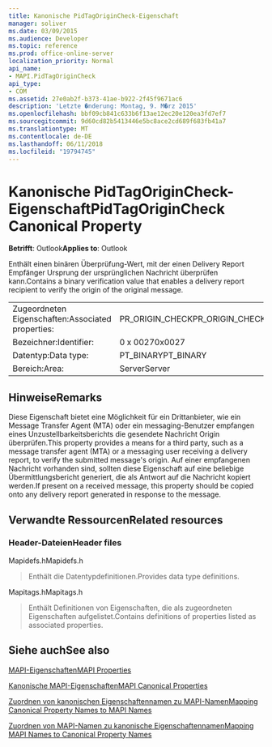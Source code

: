 ```yaml
---
title: Kanonische PidTagOriginCheck-Eigenschaft
manager: soliver
ms.date: 03/09/2015
ms.audience: Developer
ms.topic: reference
ms.prod: office-online-server
localization_priority: Normal
api_name:
- MAPI.PidTagOriginCheck
api_type:
- COM
ms.assetid: 27e0ab2f-b373-41ae-b922-2f45f9671ac6
description: 'Letzte �nderung: Montag, 9. M�rz 2015'
ms.openlocfilehash: bbf09cb841c633b6f13ae12ec20e120ea3fd7ef7
ms.sourcegitcommit: 9d60cd82b5413446e5bc8ace2cd689f683fb41a7
ms.translationtype: MT
ms.contentlocale: de-DE
ms.lasthandoff: 06/11/2018
ms.locfileid: "19794745"
---
```

# <a name="pidtagorigincheck-canonical-property"></a><span data-ttu-id="6e1d5-103">Kanonische PidTagOriginCheck-Eigenschaft</span><span class="sxs-lookup"><span data-stu-id="6e1d5-103">PidTagOriginCheck Canonical Property</span></span>

  
  
<span data-ttu-id="6e1d5-104">**Betrifft**: Outlook</span><span class="sxs-lookup"><span data-stu-id="6e1d5-104">**Applies to**: Outlook</span></span> 
  
<span data-ttu-id="6e1d5-105">Enthält einen binären Überprüfung-Wert, mit der einen Delivery Report Empfänger Ursprung der ursprünglichen Nachricht überprüfen kann.</span><span class="sxs-lookup"><span data-stu-id="6e1d5-105">Contains a binary verification value that enables a delivery report recipient to verify the origin of the original message.</span></span>
  
|||
|:-----|:-----|
|<span data-ttu-id="6e1d5-106">Zugeordneten Eigenschaften:</span><span class="sxs-lookup"><span data-stu-id="6e1d5-106">Associated properties:</span></span>  <br/> |<span data-ttu-id="6e1d5-107">PR_ORIGIN_CHECK</span><span class="sxs-lookup"><span data-stu-id="6e1d5-107">PR_ORIGIN_CHECK</span></span>  <br/> |
|<span data-ttu-id="6e1d5-108">Bezeichner:</span><span class="sxs-lookup"><span data-stu-id="6e1d5-108">Identifier:</span></span>  <br/> |<span data-ttu-id="6e1d5-109">0 x 0027</span><span class="sxs-lookup"><span data-stu-id="6e1d5-109">0x0027</span></span>  <br/> |
|<span data-ttu-id="6e1d5-110">Datentyp:</span><span class="sxs-lookup"><span data-stu-id="6e1d5-110">Data type:</span></span>  <br/> |<span data-ttu-id="6e1d5-111">PT_BINARY</span><span class="sxs-lookup"><span data-stu-id="6e1d5-111">PT_BINARY</span></span>  <br/> |
|<span data-ttu-id="6e1d5-112">Bereich:</span><span class="sxs-lookup"><span data-stu-id="6e1d5-112">Area:</span></span>  <br/> |<span data-ttu-id="6e1d5-113">Server</span><span class="sxs-lookup"><span data-stu-id="6e1d5-113">Server</span></span>  <br/> |
   
## <a name="remarks"></a><span data-ttu-id="6e1d5-114">Hinweise</span><span class="sxs-lookup"><span data-stu-id="6e1d5-114">Remarks</span></span>

<span data-ttu-id="6e1d5-115">Diese Eigenschaft bietet eine Möglichkeit für ein Drittanbieter, wie ein Message Transfer Agent (MTA) oder ein messaging-Benutzer empfangen eines Unzustellbarkeitsberichts die gesendete Nachricht Origin überprüfen.</span><span class="sxs-lookup"><span data-stu-id="6e1d5-115">This property provides a means for a third party, such as a message transfer agent (MTA) or a messaging user receiving a delivery report, to verify the submitted message's origin.</span></span> <span data-ttu-id="6e1d5-116">Auf einer empfangenen Nachricht vorhanden sind, sollten diese Eigenschaft auf eine beliebige Übermittlungsbericht generiert, die als Antwort auf die Nachricht kopiert werden.</span><span class="sxs-lookup"><span data-stu-id="6e1d5-116">If present on a received message, this property should be copied onto any delivery report generated in response to the message.</span></span>
  
## <a name="related-resources"></a><span data-ttu-id="6e1d5-117">Verwandte Ressourcen</span><span class="sxs-lookup"><span data-stu-id="6e1d5-117">Related resources</span></span>

### <a name="header-files"></a><span data-ttu-id="6e1d5-118">Header-Dateien</span><span class="sxs-lookup"><span data-stu-id="6e1d5-118">Header files</span></span>

<span data-ttu-id="6e1d5-119">Mapidefs.h</span><span class="sxs-lookup"><span data-stu-id="6e1d5-119">Mapidefs.h</span></span>
  
> <span data-ttu-id="6e1d5-120">Enthält die Datentypdefinitionen.</span><span class="sxs-lookup"><span data-stu-id="6e1d5-120">Provides data type definitions.</span></span>
    
<span data-ttu-id="6e1d5-121">Mapitags.h</span><span class="sxs-lookup"><span data-stu-id="6e1d5-121">Mapitags.h</span></span>
  
> <span data-ttu-id="6e1d5-122">Enthält Definitionen von Eigenschaften, die als zugeordneten Eigenschaften aufgelistet.</span><span class="sxs-lookup"><span data-stu-id="6e1d5-122">Contains definitions of properties listed as associated properties.</span></span>
    
## <a name="see-also"></a><span data-ttu-id="6e1d5-123">Siehe auch</span><span class="sxs-lookup"><span data-stu-id="6e1d5-123">See also</span></span>



[<span data-ttu-id="6e1d5-124">MAPI-Eigenschaften</span><span class="sxs-lookup"><span data-stu-id="6e1d5-124">MAPI Properties</span></span>](mapi-properties.md)
  
[<span data-ttu-id="6e1d5-125">Kanonische MAPI-Eigenschaften</span><span class="sxs-lookup"><span data-stu-id="6e1d5-125">MAPI Canonical Properties</span></span>](mapi-canonical-properties.md)
  
[<span data-ttu-id="6e1d5-126">Zuordnen von kanonischen Eigenschaftennamen zu MAPI-Namen</span><span class="sxs-lookup"><span data-stu-id="6e1d5-126">Mapping Canonical Property Names to MAPI Names</span></span>](mapping-canonical-property-names-to-mapi-names.md)
  
[<span data-ttu-id="6e1d5-127">Zuordnen von MAPI-Namen zu kanonische Eigenschaftennamen</span><span class="sxs-lookup"><span data-stu-id="6e1d5-127">Mapping MAPI Names to Canonical Property Names</span></span>](mapping-mapi-names-to-canonical-property-names.md)

